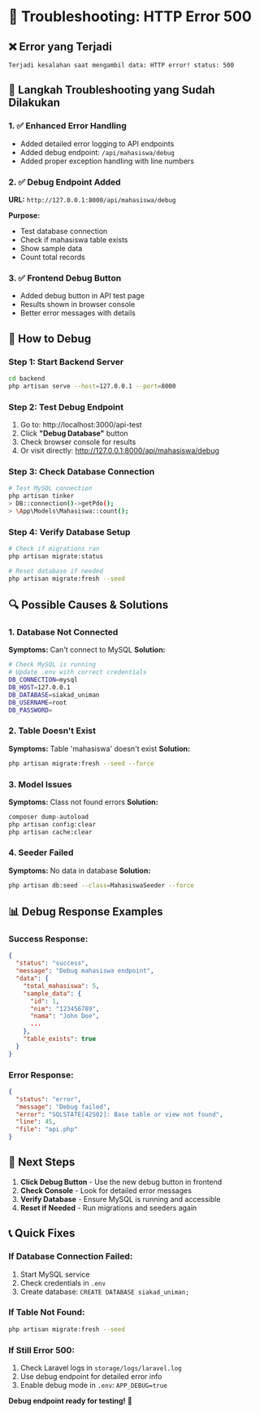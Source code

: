# 🚨 Troubleshooting: HTTP Error 500

## ❌ Error yang Terjadi
```
Terjadi kesalahan saat mengambil data: HTTP error! status: 500
```

## 🔧 Langkah Troubleshooting yang Sudah Dilakukan

### 1. ✅ Enhanced Error Handling
- Added detailed error logging to API endpoints
- Added debug endpoint: `/api/mahasiswa/debug`
- Added proper exception handling with line numbers

### 2. ✅ Debug Endpoint Added
**URL:** `http://127.0.0.1:8000/api/mahasiswa/debug`

**Purpose:** 
- Test database connection
- Check if mahasiswa table exists
- Show sample data
- Count total records

### 3. ✅ Frontend Debug Button
- Added debug button in API test page
- Results shown in browser console
- Better error messages with details

## 🚀 How to Debug

### Step 1: Start Backend Server
```bash
cd backend
php artisan serve --host=127.0.0.1 --port=8000
```

### Step 2: Test Debug Endpoint
1. Go to: http://localhost:3000/api-test
2. Click **"Debug Database"** button
3. Check browser console for results
4. Or visit directly: http://127.0.0.1:8000/api/mahasiswa/debug

### Step 3: Check Database Connection
```bash
# Test MySQL connection
php artisan tinker
> DB::connection()->getPdo();
> \App\Models\Mahasiswa::count();
```

### Step 4: Verify Database Setup
```bash
# Check if migrations ran
php artisan migrate:status

# Reset database if needed
php artisan migrate:fresh --seed
```

## 🔍 Possible Causes & Solutions

### 1. **Database Not Connected**
**Symptoms:** Can't connect to MySQL
**Solution:**
```bash
# Check MySQL is running
# Update .env with correct credentials
DB_CONNECTION=mysql
DB_HOST=127.0.0.1
DB_DATABASE=siakad_uniman
DB_USERNAME=root
DB_PASSWORD=
```

### 2. **Table Doesn't Exist**
**Symptoms:** Table 'mahasiswa' doesn't exist
**Solution:**
```bash
php artisan migrate:fresh --seed --force
```

### 3. **Model Issues**
**Symptoms:** Class not found errors
**Solution:**
```bash
composer dump-autoload
php artisan config:clear
php artisan cache:clear
```

### 4. **Seeder Failed**
**Symptoms:** No data in database
**Solution:**
```bash
php artisan db:seed --class=MahasiswaSeeder --force
```

## 📊 Debug Response Examples

### Success Response:
```json
{
  "status": "success",
  "message": "Debug mahasiswa endpoint",
  "data": {
    "total_mahasiswa": 5,
    "sample_data": {
      "id": 1,
      "nim": "123456789",
      "nama": "John Doe",
      ...
    },
    "table_exists": true
  }
}
```

### Error Response:
```json
{
  "status": "error",
  "message": "Debug failed", 
  "error": "SQLSTATE[42S02]: Base table or view not found",
  "line": 45,
  "file": "api.php"
}
```

## 🎯 Next Steps

1. **Click Debug Button** - Use the new debug button in frontend
2. **Check Console** - Look for detailed error messages
3. **Verify Database** - Ensure MySQL is running and accessible
4. **Reset if Needed** - Run migrations and seeders again

## 📞 Quick Fixes

### If Database Connection Failed:
1. Start MySQL service
2. Check credentials in `.env`
3. Create database: `CREATE DATABASE siakad_uniman;`

### If Table Not Found:
```bash
php artisan migrate:fresh --seed
```

### If Still Error 500:
1. Check Laravel logs in `storage/logs/laravel.log`
2. Use debug endpoint for detailed error info
3. Enable debug mode in `.env`: `APP_DEBUG=true`

**Debug endpoint ready for testing!** 🔧
